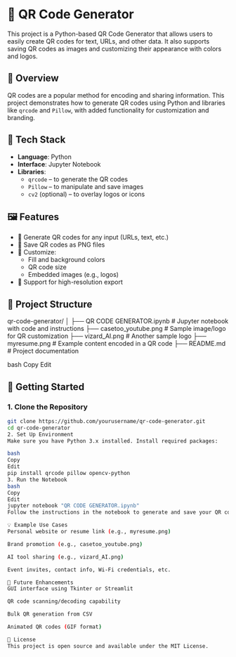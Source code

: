 # 🔳 QR Code Generator

This project is a Python-based QR Code Generator that allows users to easily create QR codes for text, URLs, and other data. It also supports saving QR codes as images and customizing their appearance with colors and logos.

## 📌 Overview

QR codes are a popular method for encoding and sharing information. This project demonstrates how to generate QR codes using Python and libraries like `qrcode` and `Pillow`, with added functionality for customization and branding.

## 🧰 Tech Stack

- **Language**: Python
- **Interface**: Jupyter Notebook
- **Libraries**:
  - `qrcode` – to generate the QR codes
  - `Pillow` – to manipulate and save images
  - `cv2` (optional) – to overlay logos or icons

## 🖼️ Features

- 🔹 Generate QR codes for any input (URLs, text, etc.)
- 🔹 Save QR codes as PNG files
- 🔹 Customize:
  - Fill and background colors
  - QR code size
  - Embedded images (e.g., logos)
- 🔹 Support for high-resolution export

## 📂 Project Structure

qr-code-generator/
│
├── QR CODE GENERATOR.ipynb # Jupyter notebook with code and instructions
├── casetoo_youtube.png # Sample image/logo for QR customization
├── vizard_AI.png # Another sample logo
├── myresume.png # Example content encoded in a QR code
├── README.md # Project documentation

bash
Copy
Edit

## 🚀 Getting Started

### 1. Clone the Repository

```bash
git clone https://github.com/yourusername/qr-code-generator.git
cd qr-code-generator
2. Set Up Environment
Make sure you have Python 3.x installed. Install required packages:

bash
Copy
Edit
pip install qrcode pillow opencv-python
3. Run the Notebook
bash
Copy
Edit
jupyter notebook "QR CODE GENERATOR.ipynb"
Follow the instructions in the notebook to generate and save your QR codes.

💡 Example Use Cases
Personal website or resume link (e.g., myresume.png)

Brand promotion (e.g., casetoo_youtube.png)

AI tool sharing (e.g., vizard_AI.png)

Event invites, contact info, Wi-Fi credentials, etc.

🎯 Future Enhancements
GUI interface using Tkinter or Streamlit

QR code scanning/decoding capability

Bulk QR generation from CSV

Animated QR codes (GIF format)

📜 License
This project is open source and available under the MIT License.

